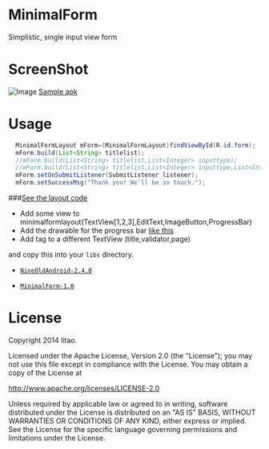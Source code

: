 MinimalForm
===========

Simplistic, single input view form

# ScreenShot

![Image][1]
[Sample apk][4]

# Usage

``` java
  MinimalFormLayout mForm=(MinimalFormLayout)findViewById(R.id.form);
  mForm.build(List<String> titlelist);
  //mForm.build(List<String> titlelist,List<Integer> inputtype);
  //mForm.build(List<String> titlelist,List<Integer> inputtype,List<String> verify,List<String> errormsg);
  mForm.setOnSubmitListener(SubmitListener listener);
  mForm.setSuccessMsg("Thank you! We'll be in touch.");

```



###[See the layout code][2]

* Add some view to minimalformlayout(TextView[1,2,3],EditText,ImageButton,ProgressBar) 
* Add the drawable for the progress bar [like this][3]
* Add tag to a different TextView (title,validator,page)

and copy this into your `libs` directory.
-   [`NineOldAndroid-2.4.0`](https://github.com/downloads/JakeWharton/NineOldAndroids/nineoldandroids-2.4.0.jar)

-   [`MinimalForm-1.0`](https://github.com/sd6352051/MinimalForm/blob/master/releases/minimalform-1.0.jar?raw=true)

# License
Copyright 2014 litao.

Licensed under the Apache License, Version 2.0 (the "License");
you may not use this file except in compliance with the License.
You may obtain a copy of the License at

   http://www.apache.org/licenses/LICENSE-2.0

Unless required by applicable law or agreed to in writing, software
distributed under the License is distributed on an "AS IS" BASIS,
WITHOUT WARRANTIES OR CONDITIONS OF ANY KIND, either express or implied.
See the License for the specific language governing permissions and
limitations under the License.







[1]: https://raw.githubusercontent.com/sd6352051/MinimalForm/master/screenshot/form.gif
[2]: https://github.com/sd6352051/MinimalForm/blob/master/app/src/main/res/layout/activity_main.xml#L8-L67
[3]: https://github.com/sd6352051/MinimalForm/blob/master/app/src/main/res/drawable/progressbar_shape.xml
[4]: https://github.com/sd6352051/MinimalForm/blob/master/releases/sample.apk?raw=true

